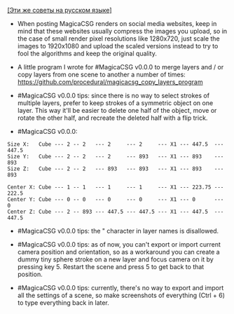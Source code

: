 [[Эти же советы на русском языке]](https://github.com/procedural/magicacsg_tips/blob/main/README.md)

* When posting MagicaCSG renders on social media websites, keep in mind that these websites usually compress the images you upload, so in the case of small render pixel resolutions like 1280x720, just scale the images to 1920x1080 and upload the scaled versions instead to try to fool the algorithms and keep the original quality.

* A little program I wrote for #MagicaCSG v0.0.0 to merge layers and / or copy layers from one scene to another a number of times: https://github.com/procedural/magicacsg_copy_layers_program

* #MagicaCSG v0.0.0 tips: since there is no way to select strokes of multiple layers, prefer to keep strokes of a symmetric object on one layer. This way it'll be easier to delete one half of the object, move or rotate the other half, and recreate the deleted half with a flip trick.

* #MagicaCSG v0.0.0:
```
Size X:   Cube --- 2 -- 2   --- 2     --- 2     --- X1 --- 447.5  --- 447.5
Size Y:   Cube --- 2 -- 2   --- 2     --- 893   --- X1 --- 893    --- 893
Size Z:   Cube --- 2 -- 2   --- 893   --- 893   --- X1 --- 893    --- 893

Center X: Cube --- 1 -- 1   --- 1     --- 1     --- X1 --- 223.75 --- 222.5
Center Y: Cube --- 0 -- 0   --- 0     --- 0     --- X1 --- 0      --- 0
Center Z: Cube --- 2 -- 893 --- 447.5 --- 447.5 --- X1 --- 447.5  --- 447.5
```

* #MagicaCSG v0.0.0 tips: the " character in layer names is disallowed.

* #MagicaCSG v0.0.0 tips: as of now, you can't export or import current camera position and orientation, so as a workaround you can create a dummy tiny sphere stroke on a new layer and focus camera on it by pressing key 5. Restart the scene and press 5 to get back to that position.

* #MagicaCSG v0.0.0 tips: currently, there's no way to export and import all the settings of a scene, so make screenshots of everything (Ctrl + 6) to type everything back in later.

